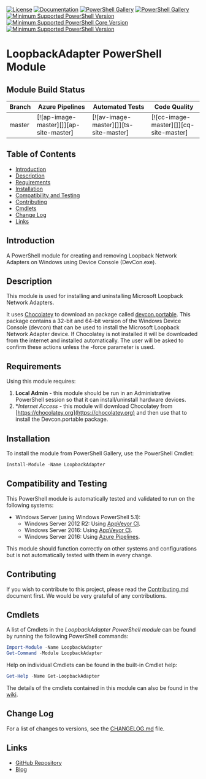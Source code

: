 [![License](https://img.shields.io/badge/License-MIT-blue.svg)](https://github.com/PlagueHO/LoopbackAdapter/blob/dev/LICENSE)
[![Documentation](https://img.shields.io/badge/Docs-LoopbackAdapter-blue.svg)](https://github.com/PlagueHO/LoopbackAdapter/wiki)
[![PowerShell Gallery](https://img.shields.io/badge/PowerShell%20Gallery-LoopbackAdapter-blue.svg)](https://www.powershellgallery.com/packages/LoopbackAdapter)
[![PowerShell Gallery](https://img.shields.io/powershellgallery/dt/loopbackadapter.svg)](https://www.powershellgallery.com/packages/LoopbackAdapter)
[![Minimum Supported PowerShell Version](https://img.shields.io/badge/PowerShell-5.1-blue.svg)](https://github.com/PlagueHO/LoopbackAdapter)
[![Minimum Supported PowerShell Core Version](https://img.shields.io/badge/PSCore-6.0-blue.svg)](https://github.com/PlagueHO/LoopbackAdapter)
[![Minimum Supported PowerShell Version](https://img.shields.io/badge/PS-7.0-blue.svg)](https://github.com/PlagueHO/LoopbackAdapter)

# LoopbackAdapter PowerShell Module

## Module Build Status

| Branch | Azure Pipelines                        | Automated Tests                        | Code Quality                           |
| ------ | -------------------------------------- | -------------------------------------- | -------------------------------------- |
| master | [![ap-image-master][]][ap-site-master] | [![av-image-master][]][ts-site-master] | [![cc-image-master][]][cq-site-master] |

## Table of Contents

- [Introduction](#introduction)
- [Description](#description)
- [Requirements](#requirements)
- [Installation](#installation)
- [Compatibility and Testing](#compatibility-and-testing)
- [Contributing](#contributing)
- [Cmdlets](#cmdlets)
- [Change Log](#change-log)
- [Links](#links)

## Introduction

A PowerShell module for creating and removing Loopback Network Adapters on Windows
using Device Console (DevCon.exe).

## Description

This module is used for installing and uninstalling Microsoft Loopback Network Adapters.

It uses [Chocolatey](https://chocolatey.org/) to download an package called [devcon.portable](https://chocolatey.org/packages/devcon.portable/).
This package contains a 32-bit and 64-bit version of the Windows Device Console (devcon)
that can be used to install the Microsoft Loopback Network Adapter device. If
Chocolatey is not installed it will be downloaded from the internet and installed
automatically. The user will be asked to confirm these actions unless the -force
parameter is used.

## Requirements

Using this module requires:

1. **Local Admin** - this module should be run in an Administrative PowerShell
  session so that it can install/uninstall hardware devices.
1. **Internet Access* - this module will download Chocolatey from [https://chocolatey.org](https://chocolatey.org)
  and then use that to install the Devcon.portable package.

## Installation

To install the module from PowerShell Gallery, use the PowerShell Cmdlet:

```powershell
Install-Module -Name LoopbackAdapter
```

## Compatibility and Testing

This PowerShell module is automatically tested and validated to run
on the following systems:

- Windows Server (using Windows PowerShell 5.1):
  - Windows Server 2012 R2: Using [AppVeyor CI](https://ci.appveyor.com/project/PlagueHO/LoopbackAdapter).
  - Windows Server 2016: Using [AppVeyor CI](https://ci.appveyor.com/project/PlagueHO/LoopbackAdapter).
  - Windows Server 2016: Using [Azure Pipelines](https://dev.azure.com/dscottraynsford/GitHub/_build?definitionId=4).

This module should function correctly on other systems and configurations
but is not automatically tested with them in every change.

## Contributing

If you wish to contribute to this project, please read the [Contributing.md](/.github/CONTRIBUTING.md)
document first. We would be very grateful of any contributions.

## Cmdlets

A list of Cmdlets in the _LoopbackAdapter PowerShell module_ can be found by running
the following PowerShell commands:

```PowerShell
Import-Module -Name LoopbackAdapter
Get-Command -Module LoopbackAdapter
```

Help on individual Cmdlets can be found in the built-in Cmdlet help:

```PowerShell
Get-Help -Name Get-LoopbackAdapter
```

The details of the cmdlets contained in this module can also be
found in the [wiki](https://github.com/PlagueHO/LoopbackAdapter/wiki).

## Change Log

For a list of changes to versions, see the [CHANGELOG.md](CHANGELOG.md) file.

## Links

- [GitHub Repository](https://github.com/PlagueHO/LoopbackAdapter/)
- [Blog](https://dscottraynsford.wordpress.com/)

[ap-image-main]: https://dev.azure.com/dscottraynsford/GitHub/_apis/build/status/PlagueHO.LoopbackAdapter.main?branchName=main
[ap-site-main]: https://dev.azure.com/dscottraynsford/GitHub/_build?definitionId=12&_a=summary
[ts-image-main]: https://img.shields.io/azure-devops/tests/dscottraynsford/GitHub/12/main
[ts-site-main]: https://dev.azure.com/dscottraynsford/GitHub/_build/latest?definitionId=12&branchName=main
[cq-image-main]: https://app.codacy.com/project/badge/Grade/8d10f564ae98479dbb47bbb19363d4f1
[cq-site-main]: https://www.codacy.com/manual/PlagueHO/LoopbackAdapter?utm_source=github.com&amp;utm_medium=referral&amp;utm_content=PlagueHO/LoopbackAdapter&amp;utm_campaign=Badge_Grade
